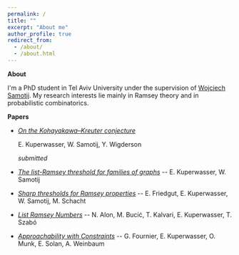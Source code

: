 ```yaml
---
permalink: /
title: ""
excerpt: "About me"
author_profile: true
redirect_from: 
  - /about/
  - /about.html
---
```


**About**

I'm a PhD student in Tel Aviv University under the supervision of [Wojciech Samotij](http://www.math.tau.ac.il/~samotij/). My research interests lie mainly in Ramsey theory and in probabilistic combinatorics.

**Papers**


- [*On the Kohayakawa–Kreuter conjecture*](https://arxiv.org/pdf/2307.16611.pdf)

   E. Kuperwasser, W. Samotij, Y. Wigderson

   <i>submitted</i>

- [*The list-Ramsey threshold for families of graphs*](https://arxiv.org/pdf/2305.19964.pdf)
-- E. Kuperwasser, W. Samotij
- [*Sharp thresholds for Ramsey properties*](https://arxiv.org/pdf/2207.13982.pdf)
-- E. Friedgut, E. Kuperwasser, W. Samotij, M. Schacht
- [*List Ramsey Numbers*](https://arxiv.org/pdf/1902.07018)
-- N. Alon, M. Bucić, T. Kalvari, E. Kuperwasser, T. Szabó
- [*Approachability with Constraints*](https://arxiv.org/pdf/1712.00781.pdf)
-- G. Fournier, E. Kuperwasser, O. Munk, E. Solan, A. Weinbaum
